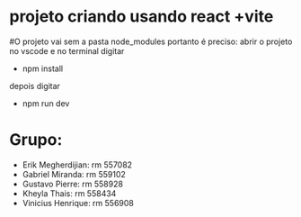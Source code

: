 # projeto criando usando react +vite
#O projeto vai sem a pasta node_modules portanto é preciso: 
abrir o projeto no vscode e no terminal digitar 
- npm install

depois digitar

- npm run dev

# Grupo:
- Erik Megherdijian: rm 557082
- Gabriel Miranda: rm 559102
- Gustavo Pierre: rm 558928
- Kheyla Thais: rm 558434
- Vinicius Henrique: rm 556908
